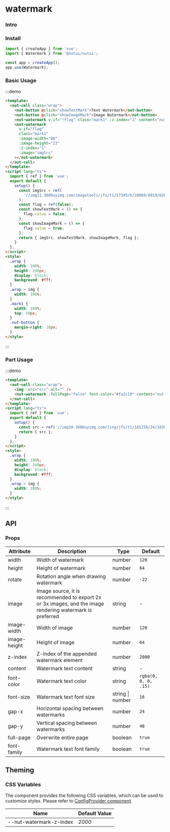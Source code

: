 # watermark

### Intro

### Install

```javascript
import { createApp } from 'vue';
import { Watermark } from '@nutui/nutui';

const app = createApp();
app.use(Watermark);
```

### Basic Usage

:::demo

```html
<template>
  <nut-cell class="wrap">
    <nut-button @click="showTextMark">Text Watermark</nut-button>
    <nut-button @click="showImageMark">Image Watermark</nut-button>
    <nut-watermark v-if="!flag" class="mark1" :z-index="1" content="nut-ui-water-mark"></nut-watermark>
    <nut-watermark
      v-if="flag"
      class="mark1"
      :image-width="60"
      :image-height="23"
      :z-index="1"
      :image="imgSrc"
    ></nut-watermark>
  </nut-cell>
</template>
<script lang="ts">
  import { ref } from 'vue';
  export default {
    setup() {
      const imgSrc = ref(
        '//img11.360buyimg.com/imagetools/jfs/t1/57345/6/20069/8019/62b995cdEd96fef03/51d3302dfeccd1d2.png'
      );
      const flag = ref(false);
      const showTextMark = () => {
        flag.value = false;
      };
      const showImageMark = () => {
        flag.value = true;
      };
      return { imgSrc, showTextMark, showImageMark, flag };
    }
  };
</script>
<style>
  .wrap {
    width: 100%;
    height: 240px;
    display: block;
    background: #fff;
  }
  .wrap > img {
    width: 100%;
  }
  .mark1 {
    width: 100%;
    top: 50px;
  }
  .nut-button {
    margin-right: 10px;
  }
</style>
```

:::

### Part Usage

:::demo

```html
<template>
  <nut-cell class="wrap">
    <img :src="src" alt="" />
    <nut-watermark :fullPage="false" font-color="#fa2c19" content="nut-ui"></nut-watermark>
  </nut-cell>
</template>
<script lang="ts">
  import { ref } from 'vue';
  export default {
    setup() {
      const src = ref('//img10.360buyimg.com/ling/jfs/t1/181258/24/10385/53029/60d04978Ef21f2d42/92baeb21f907cd24.jpg');
      return { src };
    }
  };
</script>
<style>
  .wrap {
    width: 100%;
    height: 240px;
    display: block;
    background: #fff;
  }
  .wrap > img {
    width: 100%;
  }
</style>
```

:::

## API

### Props

| Attribute | Description | Type | Default |
|  ---  |  ---  |  ---  |  ---  |
| width | Width of watermark | number | `120` |
| height | Height of watermark | number | `64` |
| rotate | Rotation angle when drawing watermark | number | `-22` |
| image | Image source, it is recommended to export 2x or 3x images, and the image rendering watermark is preferred | string | - |
| image-width | Width of image | number | `120` |
| image-height | Height of image | number | `64` |
| z-index | Z-index of the appended watermark element | number | `2000` |
| content | Watermark text content | string | - |
| font-color | Watermark text color | string | `rgba(0, 0, 0, .15)` |
| font-size | Watermark text font size | string \| number | `16` |
| gap-x | Horizontal spacing between watermarks | number | `24` |
| gap-y | Vertical spacing between watermarks | number | `48` |
| full-page | Overwrite entire page | boolean | `true` |
| font-family | Watermark text font family | boolean | `true` |

## Theming

### CSS Variables

The component provides the following CSS variables, which can be used to customize styles. Please refer to [ConfigProvider component](#/en-US/component/configprovider).

| Name | Default Value |
|  ---  |  ---  |
| --nut-watermark-z-index | _2000_ |
